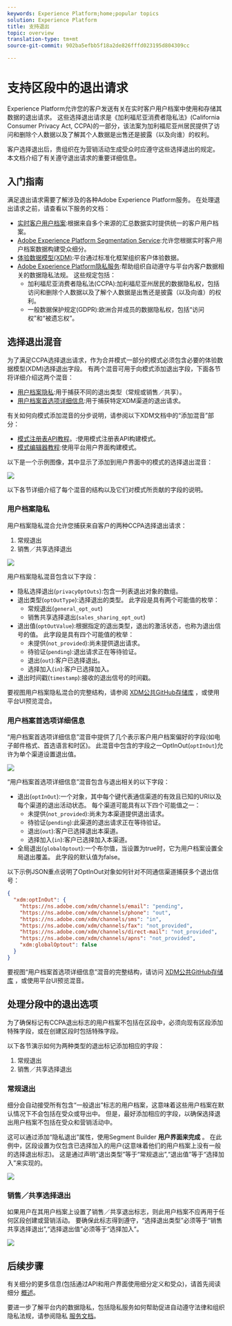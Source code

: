 ```yaml
---
keywords: Experience Platform;home;popular topics
solution: Experience Platform
title: 支持退出
topic: overview
translation-type: tm+mt
source-git-commit: 902ba5efbb5f18a2de826fffd023195d804309cc

---
```



# 支持区段中的退出请求

Experience Platform允许您的客户发送有关在实时客户用户档案中使用和存储其数据的退出请求。 这些选择退出请求是《加利福尼亚消费者隐私法》(California Consumer Privacy Act, CCPA)的一部分，该法案为加利福尼亚州居民提供了访问和删除个人数据以及了解其个人数据是出售还是披露（以及向谁）的权利。

客户选择退出后，贵组织在为营销活动生成受众时应遵守这些选择退出的规定。 本文档介绍了有关遵守退出请求的重要详细信息。

## 入门指南

满足退出请求需要了解涉及的各种Adobe Experience Platform服务。 在处理退出请求之前，请查看以下服务的文档：

- [实时客户用户档案](../profile/home.md):根据来自多个来源的汇总数据实时提供统一的客户用户档案。
- [Adobe Experience Platform Segmentation Service](./home.md):允许您根据实时客户用户档案数据构建受众细分。
- [体验数据模型(XDM)](../xdm/home.md):平台通过标准化框架组织客户体验数据。
- [Adobe Experience Platform隐私服务](../privacy-service/home.md):帮助组织自动遵守与平台内客户数据相关的数据隐私法规。 这些规定包括：
   - 加利福尼亚消费者隐私法(CCPA):加利福尼亚州居民的数据隐私权，包括访问和删除个人数据以及了解个人数据是出售还是披露（以及向谁）的权利。
   - 一般数据保护规定(GDPR):欧洲合并成员的数据隐私权，包括“访问权”和“被遗忘权”。

## 选择退出混音

为了满足CCPA选择退出请求，作为合并模式一部分的模式必须包含必要的体验数据模型(XDM)选择退出字段。 有两个混音可用于向模式添加退出字段，下面各节将详细介绍这两个混音：

- [用户档案隐私](#profile-privacy):用于捕获不同的退出类型（常规或销售／共享）。
- [用户档案首选项详细信息](#profile-preferences-details):用于捕获特定XDM渠道的退出请求。

有关如何向模式添加混音的分步说明，请参阅以下XDM文档中的“添加混音”部分：
- [模式注册表API教程](../xdm/api/getting-started.md)。:使用模式注册表API构建模式。
- [模式编辑器教程](../xdm/tutorials/create-schema-ui.md):使用平台用户界面构建模式。

以下是一个示例图像，其中显示了添加到用户界面中的模式的选择退出混音：

![](images/opt-outs/opt-out-mixins-user-interface.png)

以下各节详细介绍了每个混音的结构以及它们对模式所贡献的字段的说明。

### 用户档案隐私

用户档案隐私混合允许您捕获来自客户的两种CCPA选择退出请求：

1. 常规退出
2. 销售／共享选择退出

![](images/opt-outs/profile-privacy.png)

用户档案隐私混音包含以下字段：

- 隐私选择退出(`privacyOptOuts`):包含一列表退出对象的数组。
- 退出类型(`optOutType`):选择退出的类型。 此字段是具有两个可能值的枚举：
   - 常规退出(`general_opt_out`)
   - 销售共享选择退出(`sales_sharing_opt_out`)
- 退出值(`optOutValue`):根据指定的退出类型，退出的激活状态，也称为退出信号的值。 此字段是具有四个可能值的枚举：
   - 未提供(`not_provided`):尚未提供退出请求。
   - 待验证(`pending`):退出请求正在等待验证。
   - 退出(`out`):客户已选择退出。
   - 选择加入(`in`):客户已选择加入。
- 退出时间戳(`timestamp`):接收的退出信号的时间戳。

要视图用户档案隐私混合的完整结构，请参阅 [XDM公共GitHub存储库](https://github.com/adobe/xdm/blob/master/schemas/context/profile-privacy.schema.json) ，或使用平台UI预览混合。

### 用户档案首选项详细信息

“用户档案首选项详细信息”混音中提供了几个表示客户用户档案偏好的字段(如电子邮件格式、首选语言和时区)。 此混音中包含的字段之一OptInOut(`optInOut`)允许为单个渠道设置退出值。

![](images/opt-outs/profile-preferences-details.png)

“用户档案首选项详细信息”混音包含与退出相关的以下字段：

- 退出(`optInOut`):一个对象，其中每个键代表通信渠道的有效且已知的URI以及每个渠道的退出活动状态。 每个渠道可能具有以下四个可能值之一：
   - 未提供(`not_provided`):尚未为本渠道提供退出请求。
   - 待验证(`pending`):此渠道的退出请求正在等待验证。
   - 退出(`out`):客户已选择退出本渠道。
   - 选择加入(`in`):客户已选择加入本渠道。
- 全局退出(`globalOptout`):一个布尔值，当设置为true时，它为用户档案设置全局退出覆盖。 此字段的默认值为false。

以下示例JSON重点说明了OptInOut对象如何针对不同通信渠道捕获多个退出信号：

```json
{
  "xdm:optInOut": {
    "https://ns.adobe.com/xdm/channels/email": "pending",
    "https://ns.adobe.com/xdm/channels/phone": "out",
    "https://ns.adobe.com/xdm/channels/sms": "in",
    "https://ns.adobe.com/xdm/channels/fax": "not_provided",
    "https://ns.adobe.com/xdm/channels/direct-mail": "not_provided",
    "https://ns.adobe.com/xdm/channels/apns": "not_provided",
    "xdm:globalOptout": false
  }
}
```

要视图“用户档案首选项详细信息”混音的完整结构，请访问 [XDM公共GitHub存储库](https://github.com/adobe/xdm/blob/master/schemas/context/profile-preferences-details.schema.json) ，或使用平台UI预览混音。

## 处理分段中的退出选项

为了确保标记有CCPA退出标志的用户档案不包括在区段中，必须向现有区段添加特殊字段，或在创建区段时包括特殊字段。

以下各节演示如何为两种类型的退出标记添加相应的字段：
1. 常规退出
2. 销售／共享选择退出

### 常规退出

细分会自动接受所有包含“一般退出”标志的用户档案，这意味着这些用户档案在默认情况下不会包括在受众或导出中。 但是，最好添加相应的字段，以确保选择退出用户档案不包括在受众和营销活动中。

这可以通过添加“隐私退出”属性，使用Segment Builder **用户界面来完成** 。 在此例中，区段设置为仅包含已选择加入的用户(这意味着他们的用户档案上没有一般的选择退出标志)。 这是通过声明“退出类型”等于“常规退出”,“退出值”等于“选择加入”来实现的。

![](images/opt-outs/segment-general-opt-out.png)

### 销售／共享选择退出

如果用户在其用户档案上设置了销售／共享退出标志，则此用户档案不应再用于任何区段创建或营销活动。 要确保此标志得到遵守，“选择退出类型”必须等于“销售共享选择退出”,“选择退出值”必须等于“选择加入”。

![](images/opt-outs/segment-sales-sharing-opt-out.png)

<!-- ### Overriding default exclusions

In some instances, such as building a segment of people who have opted out, it may be necessary to override the default exclusion of opted-out profiles. This override can be done via the API or in the Segment Builder user interface. -->

## 后续步骤

有关细分的更多信息(包括通过API和用户界面使用细分定义和受众)，请首先阅读细分 [概述](./home.md)。

要进一步了解平台内的数据隐私，包括隐私服务如何帮助促进自动遵守法律和组织隐私法规，请参阅隐私 [服务文档](../privacy-service/home.md)。
